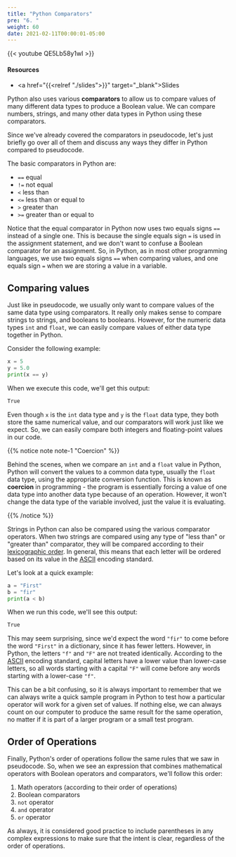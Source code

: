 ```yaml
---
title: "Python Comparators"
pre: "6. "
weight: 60
date: 2021-02-11T00:00:01-05:00
---
```


{{< youtube QE5Lb58y1wI >}}

#### Resources

* <a href="{{<relref "./slides">}}" target="_blank">Slides</a>

Python also uses various **comparators** to allow us to compare values of many different data types to produce a Boolean value. We can compare numbers, strings, and many other data types in Python using these comparators.

Since we've already covered the comparators in pseudocode, let's just briefly go over all of them and discuss any ways they differ in Python compared to pseudocode.

The basic comparators in Python are:

* `==` equal
* `!=` not equal
* `<` less than
* `<=` less than or equal to
* `>` greater than
* `>=` greater than or equal to

Notice that the equal comparator in Python now uses two equals signs `==` instead of a single one. This is because the single equals sign `=` is used in the assignment statement, and we don't want to confuse a Boolean comparator for an assignment. So, in Python, as in most other programming languages, we use two equals signs `==` when comparing values, and one equals sign `=` when we are storing a value in a variable.

## Comparing values

Just like in pseudocode, we usually only want to compare values of the same data type using comparators. It really only makes sense to compare strings to strings, and booleans to booleans. However, for the numeric data types `int` and `float`, we can easily compare values of either data type together in Python.

Consider the following example:

```python
x = 5
y = 5.0
print(x == y)
```

When we execute this code, we'll get this output:

```tex
True
```

Even though `x` is the `int` data type and `y` is the `float` data type, they both store the same numerical value, and our comparators will work just like we expect. So, we can easily compare both integers and floating-point values in our code.

{{% notice note note-1 "Coercion" %}}

Behind the scenes, when we compare an `int` and a `float` value in Python, Python will convert the values to a common data type, usually the `float` data type, using the appropriate conversion function. This is known as **coercion** in programming - the program is essentially forcing a value of one data type into another data type because of an operation. However, it won't change the data type of the variable involved, just the value it is evaluating. 

{{% /notice %}}

Strings in Python can also be compared using the various comparator operators. When two strings are compared using any type of "less than" or "greater than" comparator, they will be compared according to their [lexicographic order](https://en.wikipedia.org/wiki/Lexicographic_order). In general, this means that each letter will be ordered based on its value in the [ASCII](https://en.wikipedia.org/wiki/ASCII) encoding standard.

Let's look at a quick example:

```python
a = "First"
b = "fir"
print(a < b)
```

When we run this code, we'll see this output:

```tex
True
```

This may seem surprising, since we'd expect the word `"fir"` to come before the word `"First"` in a dictionary, since it has fewer letters. However, in Python, the letters `"f"` and `"F"` are not treated identically. According to the [ASCII](https://en.wikipedia.org/wiki/ASCII) encoding standard, capital letters have a lower value than lower-case letters, so all words starting with a capital `"F"` will come before any words starting with a lower-case `"f"`. 

This can be a bit confusing, so it is always important to remember that we can always write a quick sample program in Python to test how a particular operator will work for a given set of values. If nothing else, we can always count on our computer to produce the same result for the same operation, no matter if it is part of a larger program or a small test program.

## Order of Operations

Finally, Python's order of operations follow the same rules that we saw in pseudocode. So, when we see an expression that combines mathematical operators with Boolean operators and comparators, we'll follow this order:

1. Math operators (according to their order of operations)
1. Boolean comparators
1. `not` operator
1. `and` operator
1. `or` operator

As always, it is considered good practice to include parentheses in any complex expressions to make sure that the intent is clear, regardless of the order of operations. 